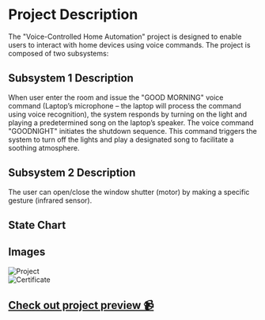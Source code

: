 # Project Description
The "Voice-Controlled Home Automation" project is designed to enable users to interact with home devices using voice commands.
The project is composed of two subsystems:

## Subsystem 1 Description
When user enter the room and issue the "GOOD MORNING" voice command (Laptop’s microphone – the laptop will process the command using voice recognition), the system responds by turning on the light 
and playing a predetermined song on the laptop’s speaker. The voice command "GOODNIGHT" initiates the shutdown sequence. This command triggers the system to turn off the lights and play a designated
song to facilitate a soothing atmosphere. 

## Subsystem 2 Description
The user can open/close the window shutter (motor) by making a specific gesture (infrared sensor). 

## State Chart


## Images
![Project](image/Certificate.png) \
![Certificate](image/Certificate.png)

## [Check out project preview 📹](https://drive.google.com/file/d/1UtFz0XvRaVgWGBmiotirldc-6TzfpG4_/view?usp=sharing)
